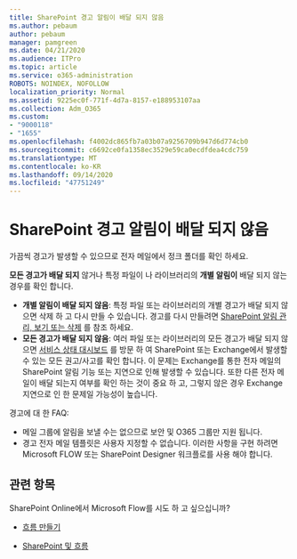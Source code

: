 ```yaml
---
title: SharePoint 경고 알림이 배달 되지 않음
ms.author: pebaum
author: pebaum
manager: pamgreen
ms.date: 04/21/2020
ms.audience: ITPro
ms.topic: article
ms.service: o365-administration
ROBOTS: NOINDEX, NOFOLLOW
localization_priority: Normal
ms.assetid: 9225ec0f-771f-4d7a-8157-e188953107aa
ms.collection: Adm_O365
ms.custom:
- "9000118"
- "1655"
ms.openlocfilehash: f4002dc865fb7a03b07a9256709b947d6d774cb0
ms.sourcegitcommit: c6692ce0fa1358ec3529e59ca0ecdfdea4cdc759
ms.translationtype: MT
ms.contentlocale: ko-KR
ms.lasthandoff: 09/14/2020
ms.locfileid: "47751249"
---
```

# <a name="sharepoint-alert-notifications-not-delivered"></a>SharePoint 경고 알림이 배달 되지 않음

가끔씩 경고가 발생할 수 있으므로 전자 메일에서 정크 폴더를 확인 하세요.

**모든 경고가 배달 되지** 않거나 특정 파일이 나 라이브러리의 **개별 알림이** 배달 되지 않는 경우를 확인 합니다.

- **개별 알림이 배달 되지 않음**: 특정 파일 또는 라이브러리의 개별 경고가 배달 되지 않으면 삭제 하 고 다시 만들 수 있습니다. 경고를 다시 만들려면 [SharePoint 알림 관리, 보기 또는 삭제](https://support.office.com/article/manage-view-or-delete-sharepoint-alerts-99dfb19c-9a90-4a8c-aba1-aa8c8afb0de2) 를 참조 하세요.
- **모든 경고가 배달 되지 않음**: 여러 파일 또는 라이브러리의 모든 경고가 배달 되지 않으면 [서비스 상태 대시보드](https://admin.microsoft.com/AdminPortal/Home#/servicehealth) 를 방문 하 여 SharePoint 또는 Exchange에서 발생할 수 있는 모든 권고/사고를 확인 합니다. 이 문제는 Exchange를 통한 전자 메일의 SharePoint 알림 기능 또는 지연으로 인해 발생할 수 있습니다. 또한 다른 전자 메일이 배달 되는지 여부를 확인 하는 것이 중요 하 고, 그렇지 않은 경우 Exchange 지연으로 인 한 문제일 가능성이 높습니다.

경고에 대 한 FAQ:

- 메일 그룹에 알림을 보낼 수는 없으므로 보안 및 O365 그룹만 지원 됩니다.
- 경고 전자 메일 템플릿은 사용자 지정할 수 없습니다. 이러한 사항을 구현 하려면 Microsoft FLOW 또는 SharePoint Designer 워크플로를 사용 해야 합니다.

## <a name="related-topics"></a>관련 항목

SharePoint Online에서 Microsoft Flow를 시도 하 고 싶으십니까?

- [흐름 만들기](https://support.office.com/article/a9c3e03b-0654-46af-a254-20252e580d01)

- [SharePoint 및 흐름](https://flow.microsoft.com//blog/sharepoint-and-flow/)
